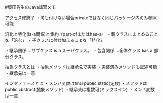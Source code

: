 #坂田先生のJava講習メモ

アクセス修飾子
・何も付けない場合privateではなく同じパッケージ内のみ参照可能

汎化と特化(is-a関係)と集約（part-ofまたはhas-a）
・親クラスにまとめることを「汎化」
・子クラスに付け加えることを「特化」

・継承関係 …サブクラス is a スーパクラス。
・包含関係 …全体クラス has a 部分クラス。


抽象クラスとは
・抽象メソッドは継承先で実装
・実装済みメソッドも記述可能
・継承先は一意


インタフェースとは
・メンバ変数はfinal public static(定数)
・メソッドはpublic abstract(抽象メソッド)
・継承先は複数可(ミックスイン)
・メンバ変数は一意
